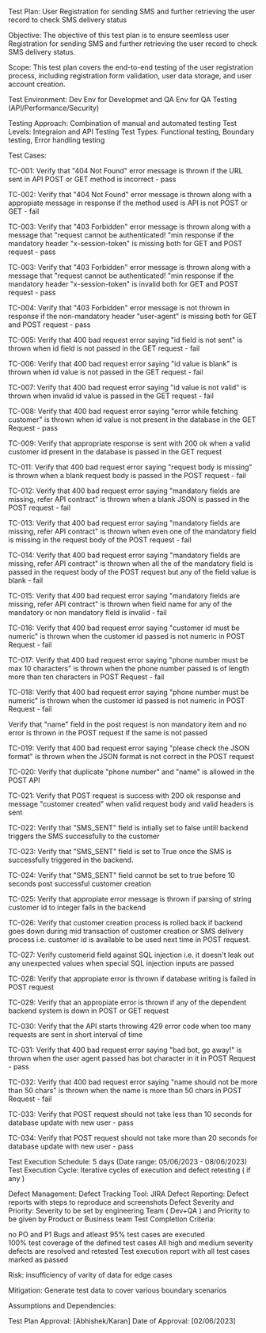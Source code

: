 Test Plan: User Registration for sending SMS and further retrieving the user record to check SMS delivery status

Objective:
The objective of this test plan is to ensure seemless user Registration for sending SMS and further retrieving the user record to check SMS delivery status.

Scope:
This test plan covers the end-to-end testing of the user registration process, including registration form validation, user data storage, and user account creation.

Test Environment: 
Dev Env for Developmet and QA Env for QA Testing (API/Performance/Security)


Testing Approach: Combination of manual and automated testing
Test Levels: Integraion and API Testing
Test Types: Functional testing, Boundary testing, Error handling testing


Test Cases:

TC-001: Verify that "404 Not Found" error message is thrown if the URL sent in API POST or GET method is incorrect - pass

TC-002: Verify that "404 Not Found" error message is thrown along with a appropiate message in response if the method used is API is not POST or GET - fail

TC-003: Verify that "403 Forbidden" error message is thrown along with a message that "request cannot be authenticated! "min response if the mandatory header "x-session-token" is missing both for GET and POST request - pass

TC-003: Verify that "403 Forbidden" error message is thrown along with a message that "request cannot be authenticated! "min response if the mandatory header "x-session-token" is invalid both for GET and POST request - pass

TC-004: Verify that "403 Forbidden" error message is not thrown in response if the non-mandatory header "user-agent" is missing both for GET and POST request - pass

TC-005: Verify that 400 bad request error saying "id field is not sent" is thrown when id field is not passed in the GET request - fail

TC-006: Verify that 400 bad request error saying "id value is blank" is thrown when id value is not passed in the GET request - fail

TC-007: Verify that 400 bad request error saying "id value is not valid" is thrown when invalid id value is passed in the GET request - fail

TC-008: Verify that 400 bad request error saying "error while fetching customer" is thrown when id value is not present in the database in the GET Request - pass

TC-009: Verify that appropriate response is sent with 200 ok when a valid customer id present in the database is passed in the GET request

TC-011: Verify that 400 bad request error saying "request body is missing" is thrown when a blank request body is passed in the POST request - fail

TC-012: Verify that 400 bad request error saying "mandatory fields are missing, refer API contract" is thrown when a blank JSON is passed in the POST request - fail

TC-013: Verify that 400 bad request error saying "mandatory fields are missing, refer API contract" is thrown when even one of the mandatory field is missing in the request body of the POST request - fail

TC-014: Verify that 400 bad request error saying "mandatory fields are missing, refer API contract" is thrown when all the of the mandatory field is passed in the request body of the POST request but any of the field value is blank - fail

TC-015: Verify that 400 bad request error saying "mandatory fields are missing, refer API contract" is thrown when field name for any of the mandatory or non mandatory field is invalid - fail

TC-016: Verify that 400 bad request error saying "customer id must be numeric" is thrown when the customer id passed is not numeric in POST Request - fail

TC-017: Verify that 400 bad request error saying "phone number must be max 10 characters" is thrown when the phone number passed is of length more than ten characters in POST Request - fail

TC-018: Verify that 400 bad request error saying "phone number must be numeric" is thrown when the customer id passed is not numeric in POST Request - fail

Verify that "name" field in the post request is non mandatory item and no error is thrown in the POST request if the same is not passed

TC-019: Verify that 400 bad request error saying "please check the JSON format" is thrown when the JSON format is not correct in the POST request

TC-020: Verify that duplicate "phone number" and "name" is allowed in the POST API  

TC-021: Verify that POST request is success with 200 ok response and message "customer created" when valid request body and valid headers is sent

TC-022: Verify that "SMS_SENT" field is intially set to false untill backend triggers the SMS successfully to the customer

TC-023: Verify that "SMS_SENT" field is set to True once the SMS is successfully triggered in the backend.

TC-024: Verify that "SMS_SENT" field cannot be set to true before 10 seconds post successful customer creation 

TC-025: Verify that appropiate error message is thrown if parsing of string customer id to integer fails in the backend

TC-026: Verify that customer creation process is rolled back if backend goes down during mid transaction of customer creation or SMS delivery process i.e. customer id is available to be used next time in POST request.

TC-027: Verify customerid field against SQL injection i.e. it doesn't leak out any unexpected values when special SQL injection inputs are passed

TC-028: Verify that appropiate error is thrown if database writing is failed in POST request

TC-029: Verify that an appropiate error is thrown if any of the dependent backend system is down in POST or GET request

TC-030: Verify that the API starts throwing 429 error code when too many requests are sent in short interval of time

TC-031: Verify that 400 bad request error saying "bad bot, go away!" is thrown when the user agent passed has bot character in it in POST Request - pass

TC-032: Verify that 400 bad request error saying "name should not be more than  50 chars" is thrown when the name is more than 50 chars in POST Request - fail

TC-033: Verify that POST request should not take less than 10 seconds for database update with new user - pass

TC-034: Verify that POST request should not take more than 20 seconds for database update with new user - pass


Test Execution Schedule: 5 days (Date range: 05/06/2023 - 08/06/2023)
Test Execution Cycle: Iterative cycles of execution and defect retesting ( if any )

Defect Management:
Defect Tracking Tool: JIRA
Defect Reporting: Defect reports with steps to reproduce and screenshots
Defect Severity and Priority: Severity to be set by engineering Team ( Dev+QA ) and Priority to be given by Product or Business team
Test Completion Criteria: 

no PO and P1 Bugs and atleast 95% test cases are executed  
100% test coverage of the defined test cases
All high and medium severity defects are resolved and retested
Test execution report with all test cases marked as passed

Risk:
insufficiency of varity of data for edge cases 

Mitigation:
Generate test data to cover various boundary scenarios

Assumptions and Dependencies:


Test Plan Approval: [Abhishek/Karan]
Date of Approval: [02/06/2023]
